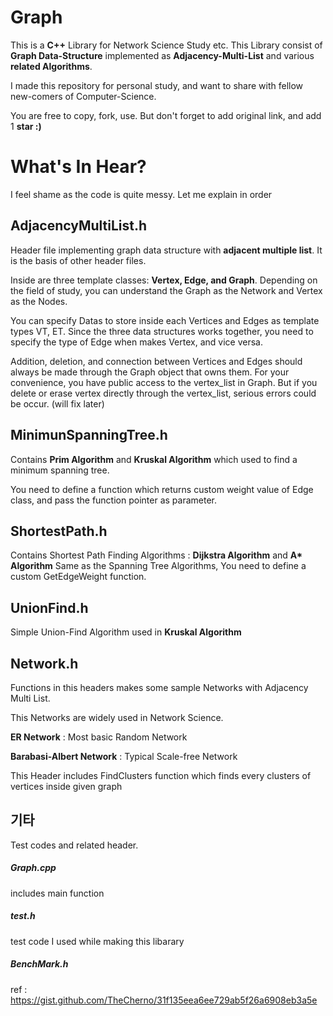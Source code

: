 # Graph

This is a **C++** Library for Network Science Study etc.
This Library consist of **Graph Data-Structure** implemented as **Adjacency-Multi-List**
and various **related Algorithms**.

I made this repository for personal study, and want to share with fellow new-comers of Computer-Science.


You are free to copy, fork, use. But don't forget to add original link, and add 1 **star :)**


# What's In Hear?


I feel shame as the code is quite messy. Let me explain in order

## AdjacencyMultiList.h

Header file implementing graph data structure with **adjacent multiple list**.
It is the basis of other header files.

Inside are three template classes: **Vertex, Edge, and Graph**.
Depending on the field of study, you can understand the Graph as the Network and Vertex as the Nodes.

You can specify Datas to store inside each Vertices and Edges as template types VT, ET.
Since the three data structures works together, you need to specify the type of Edge when makes Vertex, and vice versa.

Addition, deletion, and connection between Vertices and Edges should always be made through the Graph object that owns them.
For your convenience, you have public access to the vertex_list in Graph.
But if you delete or erase vertex directly through the vertex_list, serious errors could be occur. (will fix later)


## MinimunSpanningTree.h

Contains **Prim Algorithm** and **Kruskal Algorithm** which used to find a minimum spanning tree.

You need to define a function which returns custom weight value of Edge class, and pass the function pointer as parameter.

## ShortestPath.h

Contains Shortest Path Finding Algorithms : **Dijkstra Algorithm** and **A\* Algorithm**
Same as the Spanning Tree Algorithms, You need to define a custom GetEdgeWeight function.


## UnionFind.h

Simple Union-Find Algorithm used in **Kruskal Algorithm**

## Network.h

Functions in this headers makes some sample Networks with Adjacency Multi List.

This Networks are widely used in Network Science.

**ER Network** : Most basic Random Network

**Barabasi-Albert Network** : Typical Scale-free Network

This Header includes FindClusters function which finds every clusters of vertices inside given graph

## 기타

Test codes and related header.

##### Graph.cpp
includes main function

##### test.h
test code I used while making this libarary

##### BenchMark.h

ref : https://gist.github.com/TheCherno/31f135eea6ee729ab5f26a6908eb3a5e
